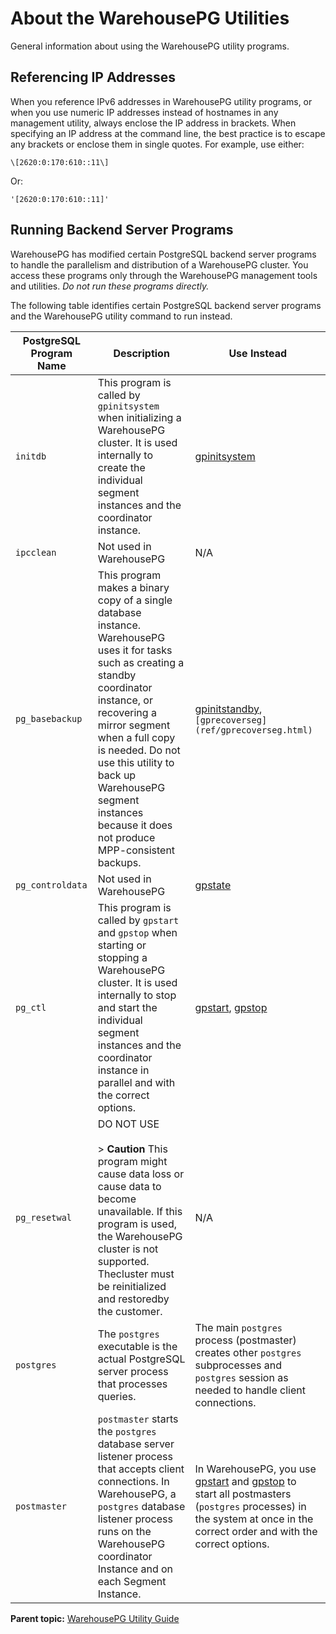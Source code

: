 # About the WarehousePG Utilities 

General information about using the WarehousePG utility programs.



## <a id="ipv6"></a>Referencing IP Addresses 

When you reference IPv6 addresses in WarehousePG utility programs, or when you use numeric IP addresses instead of hostnames in any management utility, always enclose the IP address in brackets. When specifying an IP address at the command line, the best practice is to escape any brackets or enclose them in single quotes. For example, use either:

```
\[2620:0:170:610::11\]
```

Or:

```
'[2620:0:170:610::11]'
```

## <a id="topic_zqp_5xm_cp"></a>Running Backend Server Programs 

WarehousePG has modified certain PostgreSQL backend server programs to handle the parallelism and distribution of a WarehousePG cluster. You access these programs only through the WarehousePG management tools and utilities. *Do not run these programs directly.*

The following table identifies certain PostgreSQL backend server programs and the WarehousePG utility command to run instead.

|PostgreSQL Program Name|Description|Use Instead|
|-----------------------|-----------|-----------|
|`initdb`|This program is called by `gpinitsystem` when initializing a WarehousePG cluster. It is used internally to create the individual segment instances and the coordinator instance.|[gpinitsystem](ref/gpinitsystem.html)|
|`ipcclean`|Not used in WarehousePG|N/A|
|`pg_basebackup`|This program makes a binary copy of a single database instance. WarehousePG uses it for tasks such as creating a standby coordinator instance, or recovering a mirror segment when a full copy is needed. Do not use this utility to back up WarehousePG segment instances because it does not produce MPP-consistent backups.|[gpinitstandby](ref/gpinitstandby.html), `[gprecoverseg](ref/gprecoverseg.html)`|
|`pg_controldata`|Not used in WarehousePG|[gpstate](ref/gpstate.html)|
|`pg_ctl`|This program is called by `gpstart` and `gpstop` when starting or stopping a WarehousePG cluster. It is used internally to stop and start the individual segment instances and the coordinator instance in parallel and with the correct options.|[gpstart](ref/gpstart.html), [gpstop](ref/gpstop.html)|
|`pg_resetwal`|DO NOT USE<br/><br/>> **Caution** This program might cause data loss or cause data to become unavailable. If this program is used, the WarehousePG cluster is not supported. Thecluster must be reinitialized and restoredby the customer.|N/A|
|`postgres`|The `postgres` executable is the actual PostgreSQL server process that processes queries.|The main `postgres` process \(postmaster\) creates other `postgres` subprocesses and `postgres` session as needed to handle client connections.|
|`postmaster`|`postmaster` starts the `postgres` database server listener process that accepts client connections. In WarehousePG, a `postgres` database listener process runs on the WarehousePG coordinator Instance and on each Segment Instance.|In WarehousePG, you use [gpstart](ref/gpstart.html) and [gpstop](ref/gpstop.html) to start all postmasters \(`postgres` processes\) in the system at once in the correct order and with the correct options.|

**Parent topic:** [WarehousePG Utility Guide](../utility_guide/)